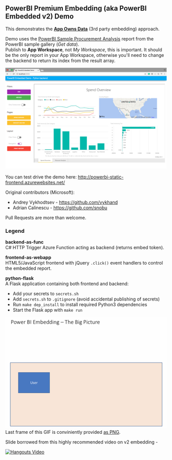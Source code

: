 ## PowerBI Premium Embedding (aka PowerBI Embedded v2) Demo

This demonstrates the **[App Owns Data](https://powerbi.microsoft.com/en-us/documentation/powerbi-developer-embed-sample-app-owns-data/)** (3rd party embedding) approach.

Demo uses the [PowerBI Sample Procurement Analysis](https://powerbi.microsoft.com/en-us/documentation/powerbi-sample-procurement-analysis-take-a-tour/)  report from the PowerBI sample gallery (_Get data_).<br>
Publish to **App Workspace**, not _My Workspace_, this is important. It should be the only report in your App Workspace, otherwise you'll need to change the backend to return its index from the result array.

![Screenshot](screenshot.png)

You can test drive the demo here: http://powerbi-static-frontend.azurewebsites.net/

Original contributors (Microsoft):
- Andrey Vykhodtsev - https://github.com/vykhand
- Adrian Calinescu - https://github.com/snobu

Pull Requests are more than welcome.

### Legend

**backend-as-func**<br>
C# HTTP Trigger Azure Function acting as backend (returns embed token).

**frontend-as-webapp**<br>
HTML5/JavaScript frontend with jQuery `.click()` event handlers to control the embedded report.

**python-flask**<br>
A Flask application containing both frontend and backend:
- Add your secrets to `secrets.sh`
- Add `secrets.sh` to `.gitignore` (avoid accidental publishing of secrets)
- Run `make dep_install` to install required Python3 dependencies
- Start the Flask app with `make run`

![Oauth Dance Gif](oauth-dance.gif)
Last frame of this GIF is conviniently provided [as PNG](oauth-dance.png).

Slide borrowed from this highly recommended video on v2 embedding -

[![Hangouts Video](https://img.youtube.com/vi/xKTPI2pEl9I/0.jpg)](https://www.youtube.com/watch?v=xKTPI2pEl9I)
